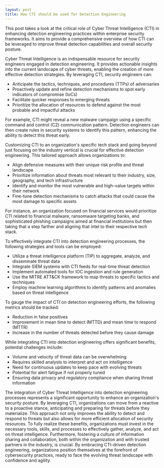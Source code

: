 ```yaml
---
layout: post
title: How CTI should be used for Detection Engineering
---
```


This post takes a look at the critical role of Cyber Threat Intelligence (CTI) in enhancing detection engineering practices within enterprise security frameworks. It aims to provide a comprehensive overview of how CTI can be leveraged to improve threat detection capabilities and overall security posture.

Cyber Threat Intelligence is an indispensable resource for security engineers engaged in detection engineering. It provides actionable insights into the current landscape of cyber threats, enabling the creation of more effective detection strategies. By leveraging CTI, security engineers can:
- Anticipate the tactics, techniques, and procedures (TTPs) of adversaries
- Proactively update and refine detection mechanisms to spot early indicators of compromise (IoCs)
- Facilitate quicker responses to emerging threats
- Prioritize the allocation of resources to defend against the most probable and impactful attacks

For example, CTI might reveal a new malware campaign using a specific command and control (C2) communication pattern. Detection engineers can then create rules in security systems to identify this pattern, enhancing the ability to detect this threat early.

Customizing CTI to an organization's specific tech stack and going beyond just focusing on the industry vertical is crucial for effective detection engineering. This tailored approach allows organizations to:
- Align defensive measures with their unique risk profile and threat landscape
- Prioritize information about threats most relevant to their industry, size, geography, and tech infrastructure
- Identify and monitor the most vulnerable and high-value targets within their network
- Fine-tune detection mechanisms to catch attacks that could cause the most damage to specific assets

For instance, an organization focused on financial services would prioritize CTI related to financial malware, ransomware targeting banks, and sophisticated phishing campaigns aimed at financial institutions but then taking that a step farther and aligning that intel to their respective tech stack.

To effectively integrate CTI into detection engineering processes, the following strategies and tools can be employed:
- Utilize a threat intelligence platform (TIP) to aggregate, analyze, and disseminate threat data
- Integrate SIEM systems with CTI feeds for real-time threat detection
- Implement automated tools for IOC ingestion and rule generation
- Use the MITRE ATT&CK framework to map threats to specific tactics and techniques
- Employ machine learning algorithms to identify patterns and anomalies based on threat intelligence

To gauge the impact of CTI on detection engineering efforts, the following metrics should be tracked:
- Reduction in false positives
- Improvement in mean time to detect (MTTD) and mean time to respond (MTTR)
- Increase in the number of threats detected before they cause damage

While integrating CTI into detection engineering offers significant benefits, potential challenges include:
- Volume and velocity of threat data can be overwhelming
- Requires skilled analysts to interpret and act on intelligence
- Need for continuous updates to keep pace with evolving threats
- Potential for alert fatigue if not properly tuned
- Ensuring data privacy and regulatory compliance when sharing threat information

The integration of Cyber Threat Intelligence into detection engineering processes represents a significant opportunity to enhance an organization's security posture. By leveraging CTI, organizations can move from a reactive to a proactive stance, anticipating and preparing for threats before they materialize. This approach not only improves the ability to detect and respond to threats but also allows for more efficient allocation of security resources.
To fully realize these benefits, organizations must invest in the necessary tools, skills, and processes to effectively gather, analyze, and act on threat intelligence. Furthermore, fostering a culture of information sharing and collaboration, both within the organization and with trusted partners in the industry, is crucial.
By embracing CTI-driven detection engineering, organizations position themselves at the forefront of cybersecurity practices, ready to face the evolving threat landscape with confidence and agility.